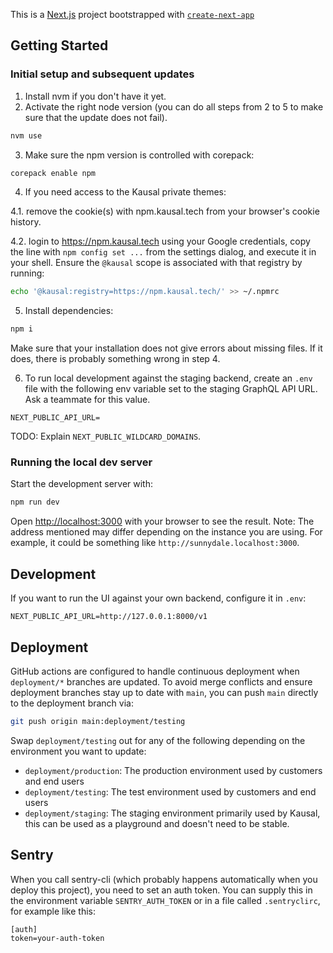 This is a [Next.js](https://nextjs.org/) project bootstrapped with [`create-next-app`](https://github.com/vercel/next.js/tree/canary/packages/create-next-app)

## Getting Started

### Initial setup and subsequent updates

1. Install nvm if you don't have it yet.
2. Activate the right node version (you can do all steps from 2 to 5 to make sure that the update does not fail).

```bash
nvm use
```

3. Make sure the npm version is controlled with corepack:

```bash
corepack enable npm
```

4. If you need access to the Kausal private themes:

4.1. remove the cookie(s) with npm.kausal.tech from your browser's cookie history.

4.2. login to https://npm.kausal.tech
using your Google credentials, copy the line with `npm config set ...` from
the settings dialog, and execute it in your shell. Ensure the `@kausal` scope
is associated with that registry by running:

```bash
echo '@kausal:registry=https://npm.kausal.tech/' >> ~/.npmrc
```

5. Install dependencies:

```bash
npm i
```

Make sure that your installation does not give errors about missing files. If it does, there is probably something wrong in step 4.

6. To run local development against the staging backend, create an `.env` file with the following env variable set to the staging GraphQL API URL. Ask a teammate for this value.

```
NEXT_PUBLIC_API_URL=
```

TODO: Explain `NEXT_PUBLIC_WILDCARD_DOMAINS`.

### Running the local dev server

Start the development server with:

```bash
npm run dev
```

Open [http://localhost:3000](http://localhost:3000) with your browser to see the result. Note: The address mentioned may differ depending on the instance you are using. For example, it could be something like `http://sunnydale.localhost:3000`.

## Development

If you want to run the UI against your own backend, configure it in `.env`:

```
NEXT_PUBLIC_API_URL=http://127.0.0.1:8000/v1
```

## Deployment

GitHub actions are configured to handle continuous deployment when `deployment/*` branches are updated.
To avoid merge conflicts and ensure deployment branches stay up to date with `main`, you can push `main` directly to the deployment branch via:

```bash
git push origin main:deployment/testing
```

Swap `deployment/testing` out for any of the following depending on the environment you want to update:

- `deployment/production`: The production environment used by customers and end users
- `deployment/testing`: The test environment used by customers and end users
- `deployment/staging`: The staging environment primarily used by Kausal, this can be used as a playground and doesn't need to be stable.

## Sentry

When you call sentry-cli (which probably happens automatically when you deploy this project), you need to set an auth token. You can supply this in the environment variable `SENTRY_AUTH_TOKEN` or in a file called `.sentryclirc`, for example like this:

```
[auth]
token=your-auth-token
```
